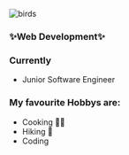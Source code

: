 ![birds](https://github.com/MartaJaekel/MartaJaekel/assets/147980927/04646747-a278-40eb-9af3-07efb4c99711)



### ✨Web Development✨
### Currently 
- Junior Software Engineer
### My favourite Hobbys are:
- Cooking 👩‍🍳
- Hiking 🥾
- Coding 
